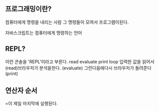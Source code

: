 ##  프로그래밍이란? 
컴퓨터에게 명령을 내리는 사람
그 명령들이 모여서 프로그램이된다.

자바스크립트는 컴퓨터에게 명령하는 언어

##  REPL?
이런 콘솔을
'REPL'이라고 부른다.
read evaluate print loop
입력한 값을 읽어서(read)브라우저가 분석을한다. (evaluate)
그런다음에다시 브라우저가 돌려준다(print)

##  연산자 순서
=이 제일 마지막에 실행된다. 